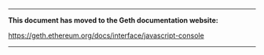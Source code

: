 ***

**This document has moved to the Geth documentation website:**

https://geth.ethereum.org/docs/interface/javascript-console
***